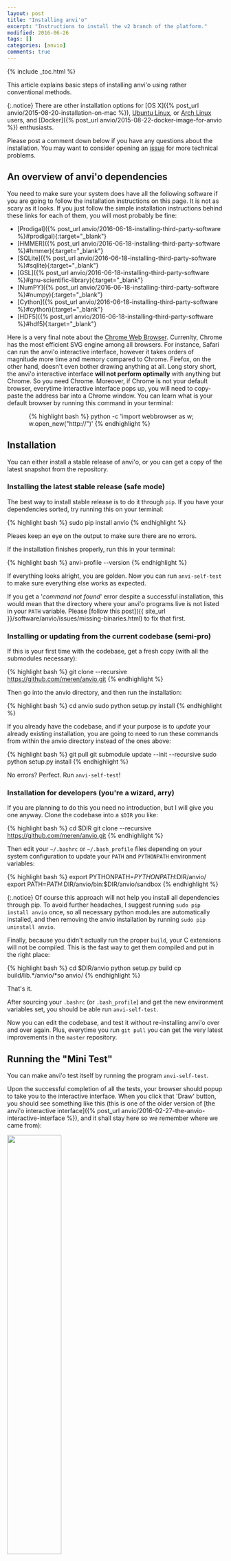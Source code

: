 ```yaml
---
layout: post
title: "Installing anvi'o"
excerpt: "Instructions to install the v2 branch of the platform."
modified: 2016-06-26 
tags: []
categories: [anvio]
comments: true
---
```


{% include _toc.html %}

This article explains basic steps of installing anvi'o using rather conventional methods.

{:.notice}
There are other installation options for [OS X]({% post_url anvio/2015-08-20-installation-on-mac %}), [Ubuntu Linux](https://gist.github.com/meren/f1e674f774a30a209d82), or [Arch Linux](https://gist.github.com/meren/f2f247f78a6402e3370ea929de1d3510) users, and [Docker]({% post_url anvio/2015-08-22-docker-image-for-anvio %}) enthusiasts.

Please post a comment down below if you have any questions about the installation. You may want to consider opening an <a href="https://github.com/meren/anvio/issues">issue</a> for more technical problems.


## An overview of anvi'o dependencies

You need to make sure your system does have all the following software if you are going to follow the installation instructions on this page. It is not as scary as it looks. If you just follow the simple installation instructions behind these links for each of them, you will most probably be fine:

* [Prodigal]({% post_url anvio/2016-06-18-installing-third-party-software %}#prodigal){:target="_blank"}
* [HMMER]({% post_url anvio/2016-06-18-installing-third-party-software %}#hmmer){:target="_blank"}
* [SQLite]({% post_url anvio/2016-06-18-installing-third-party-software %}#sqlite){:target="_blank"}
* [GSL]({% post_url anvio/2016-06-18-installing-third-party-software %}#gnu-scientific-library){:target="_blank"}
* [NumPY]({% post_url anvio/2016-06-18-installing-third-party-software %}#numpy){:target="_blank"}
* [Cython]({% post_url anvio/2016-06-18-installing-third-party-software %}#cython){:target="_blank"}
* [HDF5]({% post_url anvio/2016-06-18-installing-third-party-software %}#hdf5){:target="_blank"}

Here is a very final note about the [Chrome Web Browser](https://www.google.com/chrome/browser/desktop/).  Currenlty, Chrome has the most efficient SVG engine among all browsers. For instance, Safari can run the anvi'o interactive interface, however it takes orders of magnitude more time and memory compared to Chrome. Firefox, on the other hand, doesn't even bother drawing anything at all. Long story short, the anvi'o interactive interface __will not perform optimally__ with anything but Chrome. So you need Chrome. Moreover, if Chrome is not your default browser, everytime interactive interface pops up, you will need to copy-paste the address bar into a Chrome window. You can learn what is your default browser by running this command in your terminal:

<div style="padding-left:50px">
{% highlight bash %}
python -c 'import webbrowser as w; w.open_new("http://")'
{% endhighlight %}
</div>

## Installation

You can either install a stable release of anvi'o, or you can get a copy of the latest snapshot from the repository.

### Installing the latest stable release (safe mode)

The best way to install stable release is to do it through `pip`. If you have your dependencies sorted, try running this on your terminal:

{% highlight bash %}
sudo pip install anvio
{% endhighlight %}

Pleaes keep an eye on the output to make sure there are no errors.

If the installation finishes properly, run this in your terminal:

{% highlight bash %}
anvi-profile --version
{% endhighlight %}

If everything looks alright, you are golden. Now you can run `anvi-self-test` to make sure everything else works as expected.

If you get a '*command not found*' error despite a successful installation, this would mean that the directory where your anvi'o programs live is not listed in your `PATH` variable. Please [follow this post]({{ site_url }}/software/anvio/issues/missing-binaries.html) to fix that first.


### Installing or updating from the current codebase (semi-pro)

If this is your first time with the codebase, get a fresh copy (with all the submodules necessary):

{% highlight bash %}
git clone --recursive https://github.com/meren/anvio.git
{% endhighlight %}

Then go into the anvio directory, and then run the installation:

{% highlight bash %}
cd anvio
sudo python setup.py install
{% endhighlight %}

If you already have the codebase, and if your purpose is to _update_ your already existing installation, you are going to need to run these commands from within the anvio directory instead of the ones above:

{% highlight bash %}
git pull
git submodule update --init --recursive
sudo python setup.py install
{% endhighlight %}

No errors? Perfect. Run `anvi-self-test`!

### Installation for developers (you're a wizard, arry)

If you are planning to do this you need no introduction, but I will give you one anyway. Clone the codebase into a `$DIR` you like:

{% highlight bash %}
cd $DIR
git clone --recursive https://github.com/meren/anvio.git
{% endhighlight %}

Then edit your `~/.bashrc` or `~/.bash_profile` files depending on your system configuration to update your `PATH` and `PYTHONPATH` environment variables:

{% highlight bash %}
export PYTHONPATH=$PYTHONPATH:$DIR/anvio/
export PATH=$PATH:$DIR/anvio/bin:$DIR/anvio/sandbox
{% endhighlight %}

{:.notice}
Of course this approach will not help you install all dependencies through pip. To avoid further headaches, I suggest running `sudo pip install anvio` once, so all necessary python modules are automatically installed, and then removing the anvio installation by running `sudo pip uninstall anvio`.

Finally, because you didn't actually run the proper `build`, your C extensions will not be compiled. This is the fast way to get them compiled and put in the right place:

{% highlight bash %}
cd $DIR/anvio
python setup.py build
cp build/lib.*/anvio/*so anvio/
{% endhighlight %}

That's it.

After sourcing your `.bashrc` (or `.bash_profile`) and get the new environment variables set, you should be able run `anvi-self-test`.

Now you can edit the codebase, and test it without re-installing anvi'o over and over again. Plus, everytime you run `git pull` you can get the very latest improvements in the `master` repository.

## Running the "Mini Test"

You can make anvi'o test itself by running the program `anvi-self-test`.

Upon the successful completion of all the tests, your browser should popup to take you to the interactive interface. When you click that 'Draw' button, you should see something like this (this is one of the older version of [the anvi'o interactive interface]({% post_url anvio/2016-02-27-the-anvio-interactive-interface %}), and it shall stay here so we remember where we came from):

<div class="centerimg">
<a href="{{ site.url }}/images/anvio/misc/mini-test-screenshot.png"><img src="{{ site.url }}/images/anvio/misc/mini-test-screenshot.png" width="50%" /></a>
</div>

All fine? Perfect! Now you have a running installation of anvi'o!

It is time to go through the [tutorial]({% post_url anvio/2016-07-22-anvio-tutorial-v2 %}), or take a look at [all the other posts on the platform]({{ site.url }}/software/anvio).
